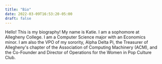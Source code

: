 ```yaml
---
title: "Bio"
date: 2022-03-09T16:53:20-05:00
draft: false
---
```


Hello! This is my biography! My name is Katie. I am a sophomore at Allegheny College. I am a Computer Science major with an Economics minor. I am also the VPO of my sorority, Alpha Delta Pi, the Treasurer of Allegheny's chapter of the Association of Computing Machinery (ACM), and the Co-Founder and Director of Operations for the Women in Pop Culture Club.